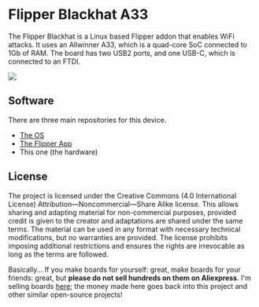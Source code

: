 # Flipper Blackhat A33

The Flipper Blackhat is a Linux based Flipper addon that enables WiFi attacks. It uses an Allwinner A33, which is a quad-core SoC connected to 1Gb of RAM. The board has two USB2 ports, and one USB-C, which is connected to an FTDI.

![](img/blackhat3.jpg)

## Software
There are three main repositories for this device.
- [The OS](https://github.com/o7-machinehum/flipper-blackhat-os)
- [The Flipper App](https://github.com/o7-machinehum/flipper-blackhat-app)
- This one (the hardware)

## License
The project is licensed under the Creative Commons (4.0 International License) Attribution—Noncommercial—Share Alike license. This allows sharing and adapting material for non-commercial purposes, provided credit is given to the creator and adaptations are shared under the same terms. The material can be used in any format with necessary technical modifications, but no warranties are provided. The license prohibits imposing additional restrictions and ensures the rights are irrevocable as long as the terms are followed.

Basically... If you make boards for yourself: great, make boards for your friends: great, but **please do not sell hundreds on them on Aliexpress**. I'm selling boards [here](https://shop.rootkitlabs.com/products/flipper-blackhat); the money made here goes back into this project and other similar open-source projects!
